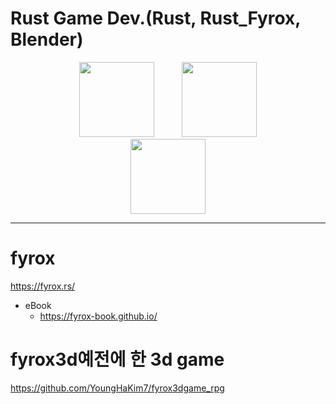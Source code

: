 # Rust Game Dev.(Rust, Rust_Fyrox, Blender)
<p align="center">
  <img width=120px src="https://user-images.githubusercontent.com/67513038/213436632-820a1675-98d9-4626-979d-be63c60cdcb7.png" hspace="20"/>
  <img width=120px src="https://github.com/YoungHaKim7/Cpp_Training/assets/67513038/6f1c2f3c-25e0-4191-8510-b0e7b26c6ea3" hspace="20"/>
  <br><img width=120px src="https://github.com/YoungHaKim7/Cpp_Training/assets/67513038/b96e6f3b-f5ba-4b3d-8f13-501b8d7b9870" hspace="20"/>
</p>


<hr>

# fyrox

https://fyrox.rs/

- eBook
  - https://fyrox-book.github.io/

# fyrox3d예전에 한 3d game

https://github.com/YoungHaKim7/fyrox3dgame_rpg
